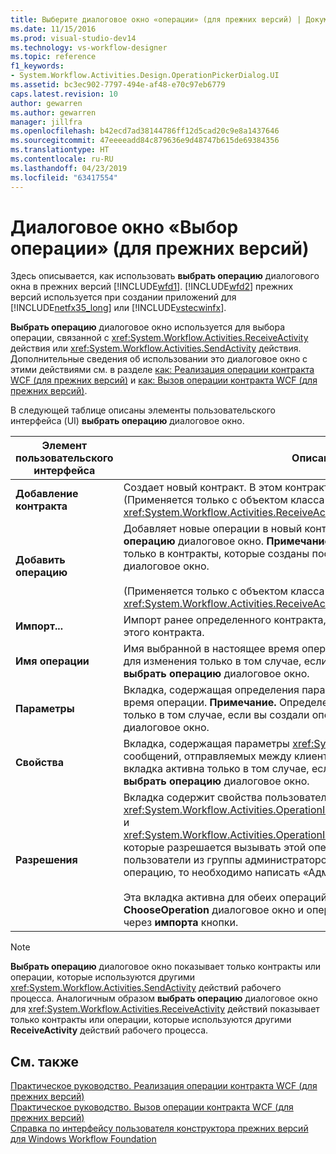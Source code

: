 ```yaml
---
title: Выберите диалоговое окно «операции» (для прежних версий) | Документация Майкрософт
ms.date: 11/15/2016
ms.prod: visual-studio-dev14
ms.technology: vs-workflow-designer
ms.topic: reference
f1_keywords:
- System.Workflow.Activities.Design.OperationPickerDialog.UI
ms.assetid: bc3ec902-7797-494e-af48-e70c97eb6779
caps.latest.revision: 10
author: gewarren
ms.author: gewarren
manager: jillfra
ms.openlocfilehash: b42ecd7ad38144786ff12d5cad20c9e8a1437646
ms.sourcegitcommit: 47eeeeadd84c879636e9d48747b615de69384356
ms.translationtype: HT
ms.contentlocale: ru-RU
ms.lasthandoff: 04/23/2019
ms.locfileid: "63417554"
---
```

# <a name="choose-operation-dialog-box-legacy"></a>Диалоговое окно «Выбор операции» (для прежних версий)
Здесь описывается, как использовать **выбрать операцию** диалогового окна в прежних версий [!INCLUDE[wfd1](../includes/wfd1-md.md)]. [!INCLUDE[wfd2](../includes/wfd2-md.md)] прежних версий используется при создании приложений для [!INCLUDE[netfx35_long](../includes/netfx35-long-md.md)] или [!INCLUDE[vstecwinfx](../includes/vstecwinfx-md.md)].  
  
 **Выбрать операцию** диалоговое окно используется для выбора операции, связанной с <xref:System.Workflow.Activities.ReceiveActivity> действия или <xref:System.Workflow.Activities.SendActivity> действия. Дополнительные сведения об использовании это диалоговое окно с этими действиями см. в разделе [как: Реализация операции контракта WCF (для прежних версий)](../workflow-designer/how-to-implement-a-windows-communication-foundation-contract-operation-legacy.md) и [как: Вызов операции контракта WCF (для прежних версий)](../workflow-designer/how-to-invoke-a-windows-communication-foundation-contract-operation-legacy.md).  
  
 В следующей таблице описаны элементы пользовательского интерфейса (UI) **выбрать операцию** диалоговое окно.  
  
|Элемент пользовательского интерфейса|Описание|  
|----------------|-----------------|  
|**Добавление контракта**|Создает новый контракт. В этом контракте можно задать новые операции. (Применяется только с объектом класса <xref:System.Workflow.Activities.ReceiveActivity>.)|  
|**Добавить операцию**|Добавляет новые операции в новый контракт, созданный в **выбрать операцию** диалоговое окно. **Примечание.**  Можно добавить новые операции только в контракты, которые созданы посредством **выбрать операцию** диалоговое окно. <br /><br /> (Применяется только с объектом класса <xref:System.Workflow.Activities.ReceiveActivity>.)|  
|**Импорт...**|Импорт ранее определенного контракта, позволяет выбрать операцию из этого контракта.|  
|**Имя операции**|Имя выбранной в настоящее время операции. Это текстовое поле доступно для изменения только в том случае, если вы создали операцию через **выбрать операцию** диалоговое окно.|  
|**Параметры**|Вкладка, содержащая определения параметров выбранной в настоящее время операции. **Примечание.**  Определения параметров можно изменить только в том случае, если вы создали операцию через **выбрать операцию** диалоговое окно.|  
|**Свойства**|Вкладка, содержащая параметры <xref:System.Net.Security.ProtectionLevel> для сообщений, отправляемых между клиентом и службой. **Примечание.**  Эта вкладка активна только в том случае, если вы создали операцию через **выбрать операцию** диалоговое окно.|  
|**Разрешения**|Вкладка содержит свойства пользователей <xref:System.Workflow.Activities.OperationInfoBase.PrincipalPermissionName%2A> и <xref:System.Workflow.Activities.OperationInfoBase.PrincipalPermissionRole%2A>, которые разрешается вызывать этой операции. Например, если только пользователи из группы администраторов разрешено вызывать эту операцию, то необходимо написать «Администраторы» **роли** текстовое поле.<br /><br /> Эта вкладка активна для обеих операций, созданных с помощью **ChooseOperation** диалоговое окно и операций, которые были импортированы через **импорта** кнопки.|  
  
> [!NOTE]
> **Выбрать операцию** диалоговое окно показывает только контракты или операции, которые используются другими <xref:System.Workflow.Activities.SendActivity> действий рабочего процесса. Аналогичным образом **выбрать операцию** диалоговое окно для <xref:System.Workflow.Activities.ReceiveActivity> действий показывает только контракты или операции, которые используются другими **ReceiveActivity** действий рабочего процесса.  
  
## <a name="see-also"></a>См. также  
 [Практическое руководство. Реализация операции контракта WCF (для прежних версий)](../workflow-designer/how-to-implement-a-windows-communication-foundation-contract-operation-legacy.md)   
 [Практическое руководство. Вызов операции контракта WCF (для прежних версий)](../workflow-designer/how-to-invoke-a-windows-communication-foundation-contract-operation-legacy.md)   
 [Справка по интерфейсу пользователя конструктора прежних версий для Windows Workflow Foundation](../workflow-designer/legacy-designer-for-windows-workflow-foundation-ui-help.md)